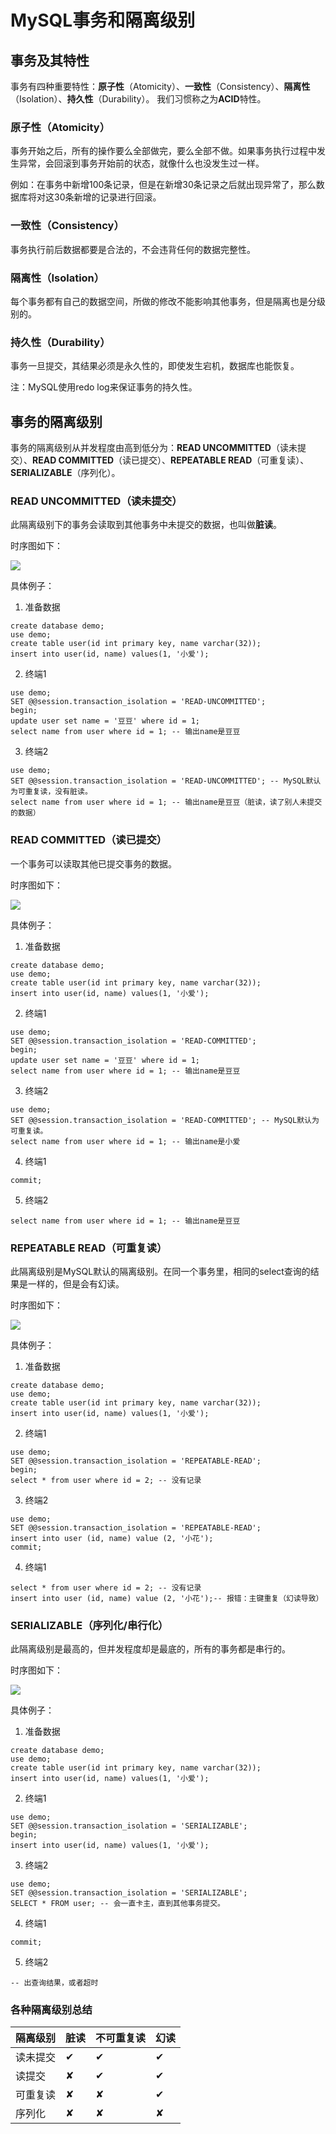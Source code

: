 # MySQL事务和隔离级别

## 事务及其特性
事务有四种重要特性：**原子性**（Atomicity）、**一致性**（Consistency）、**隔离性**（Isolation）、**持久性**（Durability）。
我们习惯称之为**ACID**特性。

### 原子性（Atomicity）
事务开始之后，所有的操作要么全部做完，要么全部不做。如果事务执行过程中发生异常，会回滚到事务开始前的状态，就像什么也没发生过一样。

例如：在事务中新增100条记录，但是在新增30条记录之后就出现异常了，那么数据库将对这30条新增的记录进行回滚。

### 一致性（Consistency）
事务执行前后数据都要是合法的，不会违背任何的数据完整性。

### 隔离性（Isolation）
每个事务都有自己的数据空间，所做的修改不能影响其他事务，但是隔离也是分级别的。

### 持久性（Durability）
事务一旦提交，其结果必须是永久性的，即使发生宕机，数据库也能恢复。

注：MySQL使用redo log来保证事务的持久性。

## 事务的隔离级别
事务的隔离级别从并发程度由高到低分为：**READ UNCOMMITTED**（读未提交）、**READ COMMITTED**（读已提交）、**REPEATABLE READ**（可重复读）、**SERIALIZABLE**（序列化）。

### READ UNCOMMITTED（读未提交）
此隔离级别下的事务会读取到其他事务中未提交的数据，也叫做**脏读**。

时序图如下：

![](https://wx3.sinaimg.cn/large/0081fa71gy1gmboahkn3qj30iw0bygm2.jpg)

具体例子：

1. 准备数据
```mysql
create database demo;
use demo;
create table user(id int primary key, name varchar(32));
insert into user(id, name) values(1, '小爱');
```

2. 终端1
```mysql
use demo;
SET @@session.transaction_isolation = 'READ-UNCOMMITTED';
begin;
update user set name = '豆豆' where id = 1;
select name from user where id = 1; -- 输出name是豆豆
```

3. 终端2
```mysql
use demo;
SET @@session.transaction_isolation = 'READ-UNCOMMITTED'; -- MySQL默认为可重复读，没有脏读。 
select name from user where id = 1; -- 输出name是豆豆（脏读，读了别人未提交的数据）
```

### READ COMMITTED（读已提交）
一个事务可以读取其他已提交事务的数据。

时序图如下：

![](https://wx3.sinaimg.cn/large/0081fa71ly1gmbppmnyjxj30jt0c2aaq.jpg)

具体例子：

1. 准备数据
```mysql
create database demo;
use demo;
create table user(id int primary key, name varchar(32));
insert into user(id, name) values(1, '小爱');
```

2. 终端1
```mysql
use demo;
SET @@session.transaction_isolation = 'READ-COMMITTED';
begin;
update user set name = '豆豆' where id = 1;
select name from user where id = 1; -- 输出name是豆豆
```

3. 终端2
```mysql
use demo;
SET @@session.transaction_isolation = 'READ-COMMITTED'; -- MySQL默认为可重复读。 
select name from user where id = 1; -- 输出name是小爱
```

4. 终端1
```mysql
commit;
```

5. 终端2
```mysql
select name from user where id = 1; -- 输出name是豆豆
```

### REPEATABLE READ（可重复读）
此隔离级别是MySQL默认的隔离级别。在同一个事务里，相同的select查询的结果是一样的，但是会有幻读。

时序图如下：

![](https://wx3.sinaimg.cn/large/0081fa71ly1gmbqdn6x64j30h60ewt9j.jpg)

具体例子：

1. 准备数据
```mysql
create database demo;
use demo;
create table user(id int primary key, name varchar(32));
insert into user(id, name) values(1, '小爱');
```

2. 终端1
```mysql
use demo;
SET @@session.transaction_isolation = 'REPEATABLE-READ';
begin;
select * from user where id = 2; -- 没有记录
```

3. 终端2
```mysql
use demo;
SET @@session.transaction_isolation = 'REPEATABLE-READ';
insert into user (id, name) value (2, '小花');
commit;
```

4. 终端1
```mysql
select * from user where id = 2; -- 没有记录
insert into user (id, name) value (2, '小花');-- 报错：主键重复（幻读导致）
```

### SERIALIZABLE（序列化/串行化）
此隔离级别是最高的，但并发程度却是最底的，所有的事务都是串行的。

时序图如下：

![](https://wx3.sinaimg.cn/large/0081fa71gy1gmbqxvaeqxj30il0dtwf0.jpg)

具体例子：

1. 准备数据
```mysql
create database demo;
use demo;
create table user(id int primary key, name varchar(32));
insert into user(id, name) values(1, '小爱');
```

2. 终端1
```mysql
use demo;
SET @@session.transaction_isolation = 'SERIALIZABLE';
begin;
insert into user(id, name) values(1, '小爱');
```

3. 终端2
```mysql
use demo;
SET @@session.transaction_isolation = 'SERIALIZABLE';
SELECT * FROM user; -- 会一直卡主，直到其他事务提交。
```

4. 终端1
```mysql
commit;
```

5. 终端2
```mysql
-- 出查询结果，或者超时
```

### 各种隔离级别总结
|  隔离级别   | 脏读  | 不可重复读 | 幻读
|  ----  | ----  | ----  | ----  |
| 读未提交 | ✔ | ✔ | ✔
| 读提交	| ✘ | ✔ | ✔
| 可重复读 | ✘ | ✘ | ✔
| 序列化	| ✘ | ✘ | ✘
